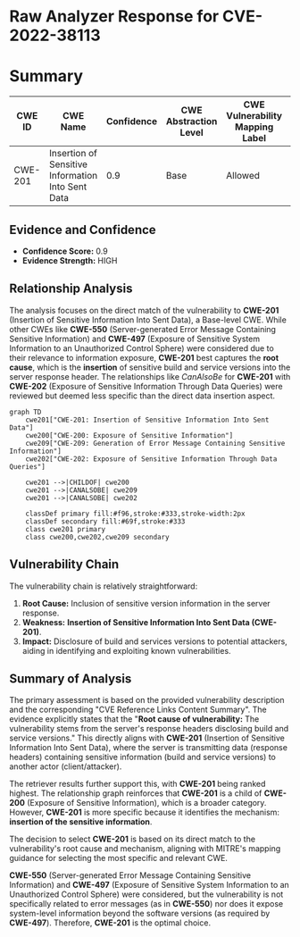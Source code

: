 # Raw Analyzer Response for CVE-2022-38113

# Summary
| CWE ID | CWE Name | Confidence | CWE Abstraction Level | CWE Vulnerability Mapping Label | CWE-Vulnerability Mapping Notes |
|---|---|---|---|---|---|
| CWE-201 | Insertion of Sensitive Information Into Sent Data | 0.9 | Base | Allowed | Primary CWE |

## Evidence and Confidence

*   **Confidence Score:** 0.9
*   **Evidence Strength:** HIGH

## Relationship Analysis
The analysis focuses on the direct match of the vulnerability to **CWE-201** (Insertion of Sensitive Information Into Sent Data), a Base-level CWE. While other CWEs like **CWE-550** (Server-generated Error Message Containing Sensitive Information) and **CWE-497** (Exposure of Sensitive System Information to an Unauthorized Control Sphere) were considered due to their relevance to information exposure, **CWE-201** best captures the **root cause**, which is the **insertion** of sensitive build and service versions into the server response header. The relationships like *CanAlsoBe* for **CWE-201** with **CWE-202** (Exposure of Sensitive Information Through Data Queries) were reviewed but deemed less specific than the direct data insertion aspect.

```mermaid
graph TD
    cwe201["CWE-201: Insertion of Sensitive Information Into Sent Data"]
    cwe200["CWE-200: Exposure of Sensitive Information"]
    cwe209["CWE-209: Generation of Error Message Containing Sensitive Information"]
    cwe202["CWE-202: Exposure of Sensitive Information Through Data Queries"]

    cwe201 -->|CHILDOF| cwe200
    cwe201 -->|CANALSOBE| cwe209
    cwe201 -->|CANALSOBE| cwe202

    classDef primary fill:#f96,stroke:#333,stroke-width:2px
    classDef secondary fill:#69f,stroke:#333
    class cwe201 primary
    class cwe200,cwe202,cwe209 secondary
```

## Vulnerability Chain
The vulnerability chain is relatively straightforward:

1.  **Root Cause:** Inclusion of sensitive version information in the server response.
2.  **Weakness:** **Insertion of Sensitive Information Into Sent Data (CWE-201)**.
3.  **Impact:** Disclosure of build and services versions to potential attackers, aiding in identifying and exploiting known vulnerabilities.

## Summary of Analysis
The primary assessment is based on the provided vulnerability description and the corresponding "CVE Reference Links Content Summary". The evidence explicitly states that the "**Root cause of vulnerability:** The vulnerability stems from the server's response headers disclosing build and service versions." This directly aligns with **CWE-201** (Insertion of Sensitive Information Into Sent Data), where the server is transmitting data (response headers) containing sensitive information (build and service versions) to another actor (client/attacker).

The retriever results further support this, with **CWE-201** being ranked highest. The relationship graph reinforces that **CWE-201** is a child of **CWE-200** (Exposure of Sensitive Information), which is a broader category. However, **CWE-201** is more specific because it identifies the mechanism: **insertion of the sensitive information**.

The decision to select **CWE-201** is based on its direct match to the vulnerability's root cause and mechanism, aligning with MITRE's mapping guidance for selecting the most specific and relevant CWE.

**CWE-550** (Server-generated Error Message Containing Sensitive Information) and **CWE-497** (Exposure of Sensitive System Information to an Unauthorized Control Sphere) were considered, but the vulnerability is not specifically related to error messages (as in **CWE-550**) nor does it expose system-level information beyond the software versions (as required by **CWE-497**). Therefore, **CWE-201** is the optimal choice.